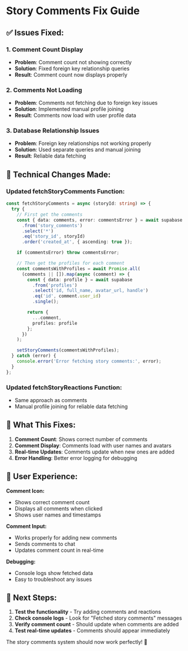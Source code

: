 # Story Comments Fix Guide

## ✅ Issues Fixed:

### 1. Comment Count Display
- **Problem**: Comment count not showing correctly
- **Solution**: Fixed foreign key relationship queries
- **Result**: Comment count now displays properly

### 2. Comments Not Loading
- **Problem**: Comments not fetching due to foreign key issues
- **Solution**: Implemented manual profile joining
- **Result**: Comments now load with user profile data

### 3. Database Relationship Issues
- **Problem**: Foreign key relationships not working properly
- **Solution**: Used separate queries and manual joining
- **Result**: Reliable data fetching

## 🔧 Technical Changes Made:

### Updated fetchStoryComments Function:
```typescript
const fetchStoryComments = async (storyId: string) => {
  try {
    // First get the comments
    const { data: comments, error: commentsError } = await supabase
      .from('story_comments')
      .select('*')
      .eq('story_id', storyId)
      .order('created_at', { ascending: true });

    if (commentsError) throw commentsError;

    // Then get the profiles for each comment
    const commentsWithProfiles = await Promise.all(
      (comments || []).map(async (comment) => {
        const { data: profile } = await supabase
          .from('profiles')
          .select('id, full_name, avatar_url, handle')
          .eq('id', comment.user_id)
          .single();

        return {
          ...comment,
          profiles: profile
        };
      })
    );

    setStoryComments(commentsWithProfiles);
  } catch (error) {
    console.error('Error fetching story comments:', error);
  }
};
```

### Updated fetchStoryReactions Function:
- Same approach as comments
- Manual profile joining for reliable data fetching

## 🎯 What This Fixes:

1. **Comment Count**: Shows correct number of comments
2. **Comment Display**: Comments load with user names and avatars
3. **Real-time Updates**: Comments update when new ones are added
4. **Error Handling**: Better error logging for debugging

## 📱 User Experience:

**Comment Icon:**
- Shows correct comment count
- Displays all comments when clicked
- Shows user names and timestamps

**Comment Input:**
- Works properly for adding new comments
- Sends comments to chat
- Updates comment count in real-time

**Debugging:**
- Console logs show fetched data
- Easy to troubleshoot any issues

## 🚀 Next Steps:

1. **Test the functionality** - Try adding comments and reactions
2. **Check console logs** - Look for "Fetched story comments" messages
3. **Verify comment count** - Should update when comments are added
4. **Test real-time updates** - Comments should appear immediately

The story comments system should now work perfectly! 🎉
